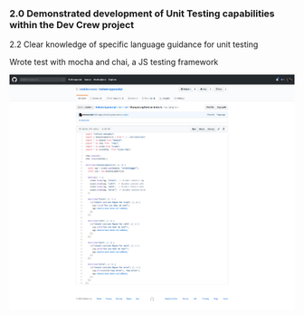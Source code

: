### 2.0	 Demonstrated development of Unit Testing capabilities within the Dev Crew project			

2.2 Clear knowledge of specific language guidance for unit testing

Wrote test with mocha and chai, a JS testing framework

![Code coverage](images/mocha.png)